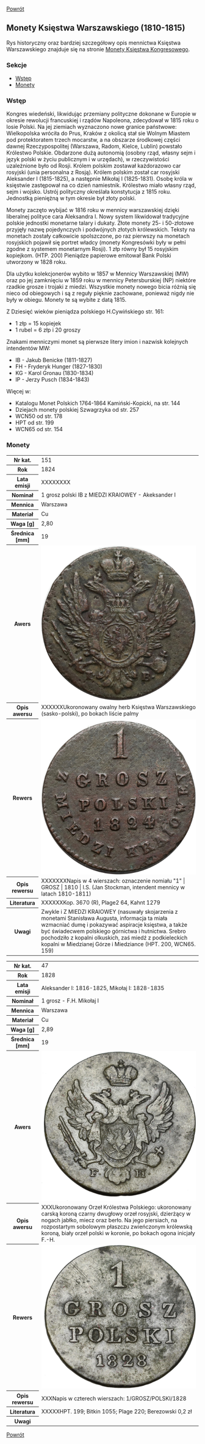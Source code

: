 [Powrót](../)


## Monety Księstwa Warszawskiego (1810-1815)

Rys historyczny oraz bardziej szczegółowy opis mennictwa Księstwa Warszawskiego znajduje się na stronie [Monety Księstwa Kongresowego](https://pl.wikipedia.org/wiki/Monety_Kr%C3%B3lestwa_Kongresowego).

### Sekcje
- [Wstęp](#m1)
- [Monety](#m2)


<a id='m1'></a>
### Wstęp
Kongres wiedeński, likwidując przemiany polityczne dokonane w Europie w okresie rewolucji francuskiej i rządów Napoleona, zdecydował w 1815 roku o losie Polski. Na jej ziemiach wyznaczono nowe granice państwowe: Wielkopolska wróciła do Prus, Kraków z okolicą stał sie Wolnym Miastem pod protektoratem trzech mocarstw, a na obszarze środkowej części dawnej Rzeczypospolitej (Warszawa, Radom, Kielce, Lublin) powstało Królestwo Polskie. Obdarzone dużą autonomią (osobny rząd, własny sejm i język polski w życiu publicznym i w urzędach), w rzeczywistości uzależnione było od Rosji. Królem polskim zostawał każdorazowo car rosyjski (unia personalna z Rosją). Królem polskim został car rosyjski Aleksander I (1815-1825), a następnie Mikołaj I (1825-1831). Osobę króla w księstwie zastępował na co dzień namiestnik. Królestwo miało własny rząd, sejm i wojsko. Ustrój polityczny określała konstytucja z 1815 roku. Jednostką pieniężną w tym okresie był złoty polski.

Monety zaczęto wybijać w 1816 roku w mennicy warszawskiej dzięki liberalnej polityce cara Aleksandra I. Nowy system likwidował tradycyjne polskie jednostki monetarne talary i dukaty. Złote monety 25- i 50-złotowe przyjęły nazwę pojedynczych i podwójnych złotych królewskich. Teksty na monetach zostały całkowicie spolszczone, po raz pierwszy na monetach rosyjskich pojawił się portret władcy (monety Kongresówki były w pełni zgodne z systemem monetarnym Rosji). 1 złp równy był 15 rosyjskim kopiejkom. (HTP. 200) Pieniądze papierowe emitował Bank Polski utworzony w 1828 roku.

Dla użytku kolekcjonerów wybito w 1857 w Mennicy Warszawskiej (MW) oraz po jej zamknięciu w 1859 roku w mennicy Petersburskiej (NP) niektóre rzadkie grosze i trojaki z miedzi. Wszystkie monety nowego bicia różnią się nieco od obiegowych i są z reguły pięknie zachowane, ponieważ nigdy nie były w obiegu. Monety te są wybite z datą 1815.

Z Dziesięć wieków pieniądza polskiego H.Cywińskiego str. 161:
- 1 złp = 15 kopiejek
- 1 rubel = 6 złp i 20 groszy

Znakami menniczymi monet są pierwsze litery imion i nazwisk kolejnych intendentów MW:
- IB - Jakub Benicke (1811-1827)
- FH - Fryderyk Hunger (1827-1830)
- KG - Karol Gronau (1830-1834)
- IP - Jerzy Pusch (1834-1843)

Więcej w:
- Katalogu Monet Polskich 1764-1864 Kamiński-Kopicki, na str. 144
- Dziejach monety polskiej Szwagrzyka od str. 257
- WCN50 od str. 178 
- HPT od str. 199
- WCN65 od str. 154


<a id='m2'></a>
### Monety

<table class="center">
  <tr>
    <th>Nr kat.</th>
    <td>151</td>
  </tr>
  <tr>
    <th>Rok</th>
    <td>1824</td>
  </tr>
  <tr>
    <th>Lata emisji</th>
    <td>XXXXXXXX</td>
  </tr>
  <tr>
    <th>Nominał</th>
    <td>1 grosz polski IB z MIEDZI KRAIOWEY - Akeksander I</td>
  </tr>
  <tr>
    <th>Mennica</th>
    <td>Warszawa</td>
  </tr>
  <tr>
    <th>Materiał</th>
    <td>Cu</td>
  </tr>
  <tr>
    <th>Waga [g]</th>
    <td>2,80</td>
  </tr>
  <tr>
    <th>Średnica [mm]</th>
    <td>19</td>
  </tr>
  <tr>
    <th>Awers</th>
    <td><img src="images/0151 - 1824 - 1 grosz polski - Alexander I - awers.jpg"/></td>
  </tr>
  <tr>
    <th>Opis awersu</th>
    <td>XXXXXXUkoronowany owalny herb Księstwa Warszawskiego (sasko-polski), po bokach liście palmy</td>
  </tr>
  <tr>
    <th>Rewers</th>
    <td><img src="images/0151 - 1824 - 1 grosz polski - Alexander I - rewers.jpg"/></td>
  </tr>
  <tr>
    <th>Opis rewersu</th>
    <td>XXXXXXXNapis w 4 wierszach: oznaczenie nomiału "1" | GROSZ | 1810 | I.S. (Jan Stockman, intendent mennicy w latach 1810-1811)</td>
  </tr>
  <tr>
    <th>Literatura</th>
    <td>XXXXXXKop. 3670 (R), Plage2 64, Kahnt 1279</td>
  </tr>
  <tr>
    <th>Uwagi</th>
    <td>Zwykle i Z MIEDZI KRAIOWEY (nasuwały skojarzenia z monetami Stanisława Augusta, informacja ta miała wzmacniać dumę i pokazywać aspiracje księstwa, a także być świadecwem polskiego górnictwa i hutnictwa. Srebro pochodziło z kopalni olkuskich, zaś miedź z podkieleckich kopalni w Miedzianej Górze i Miedziance (HPT. 200, WCN65. 159)</td>
  </tr>
</table>

<table class="center">
  <tr>
    <th>Nr kat.</th>
    <td>47</td>
  </tr>
  <tr>
    <th>Rok</th>
    <td>1828</td>
  </tr>
  <tr>
    <th>Lata emisji</th>
    <td>Aleksander I: 1816-1825, Mikołaj I: 1828-1835</td>
  </tr>
  <tr>
    <th>Nominał</th>
    <td>1 grosz - F.H. Mikołaj I</td>
  </tr>
  <tr>
    <th>Mennica</th>
    <td>Warszawa</td>
  </tr>
  <tr>
    <th>Materiał</th>
    <td>Cu</td>
  </tr>
  <tr>
    <th>Waga [g]</th>
    <td>2,89</td>
  </tr>
  <tr>
    <th>Średnica [mm]</th>
    <td>19</td>
  </tr>
  <tr>
    <th>Awers</th>
    <td><img src="images/0047 - 1828 - 1 grosz polski - Krolestwo Polskie - awers.jpg"/></td>
  </tr>
  <tr>
    <th>Opis awersu</th>
    <td>XXXUkoronowany Orzeł Królestwa Polskiego: ukoronowany carską koroną czarny dwugłowy orzeł rosyjski, dzierżący w nogach jabłko, miecz oraz berło. Na jego piersiach, na rozpostartym sobolowym płaszczu zwieńczonym królewską koroną, biały orzeł polski w koronie, po bokach ogona inicjały F.-H.</td>
  </tr>
  <tr>
    <th>Rewers</th>
    <td><img src="images/0047 - 1828 - 1 grosz polski - Krolestwo Polskie - rewers.jpg"/></td>
  </tr>
  <tr>
    <th>Opis rewersu</th>
    <td>XXXNapis w czterech wierszach: 1/GROSZ/POLSKI/1828</td>
  </tr>
  <tr>
    <th>Literatura</th>
    <td>XXXXXHPT. 199; Bitkin 1055; Plage 220; Berezowski 0,2 zł</td>
  </tr>
  <tr>
    <th>Uwagi</th>
    <td></td>
  </tr>
</table>


[Powrót](../)